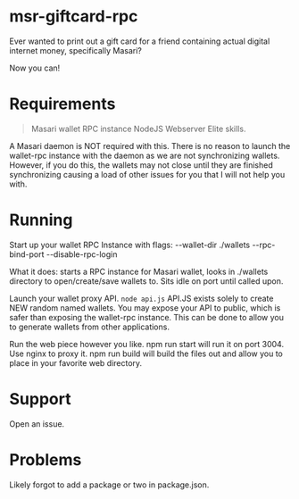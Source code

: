 # msr-giftcard-rpc

Ever wanted to print out a gift card for a friend containing actual digital internet money, specifically Masari?

Now you can!

# Requirements

> Masari wallet RPC instance
> NodeJS
> Webserver
> Elite skills.

A Masari daemon is NOT required with this. There is no reason to launch the wallet-rpc instance with the daemon as we are not synchronizing wallets. However, if you do this, the wallets may not close until they are finished synchronizing causing a load of other issues for you that I will not help you with.

# Running

Start up your wallet RPC Instance with flags: --wallet-dir ./wallets --rpc-bind-port <port> --disable-rpc-login

What it does: starts a RPC instance for Masari wallet, looks in ./wallets directory to open/create/save wallets to. Sits idle on port <port> until called upon.

Launch your wallet proxy API. `node api.js`
API.JS exists solely to create NEW random named wallets. You may expose your API to public, which is safer than exposing the wallet-rpc instance. This can be done to allow you to generate wallets from other applications.

Run the web piece however you like.
npm run start will run it on port 3004. Use nginx to proxy it.
npm run build will build the files out and allow you to place in your favorite web directory.

# Support
Open an issue.

# Problems
Likely forgot to add a package or two in package.json.
